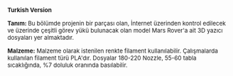 <b><font size="2">Turkish Version</font></b><p><b><font size="2">Tanım: </font></b>
<font size="2">Bu bölümde projenin bir parçası olan, İnternet üzerinden kontrol edilecek ve üzerinde çeşitli görev yükü bulunacak olan model Mars Rover'a ait 3D yazıcı dosyaları yer almaktadır.
</font></p>
<p><b><font size="2">Malzeme:</font></b><font size="2"> Malzeme olarak istenilen renkte filament kullanılabilir. Çalışmalarda kullanılan filament türü PLA'dır. Dosyalar 180-220 Nozzle, 55-60 tabla sıcaklığında, %7 doluluk oranında basılabilir.</font></p>
